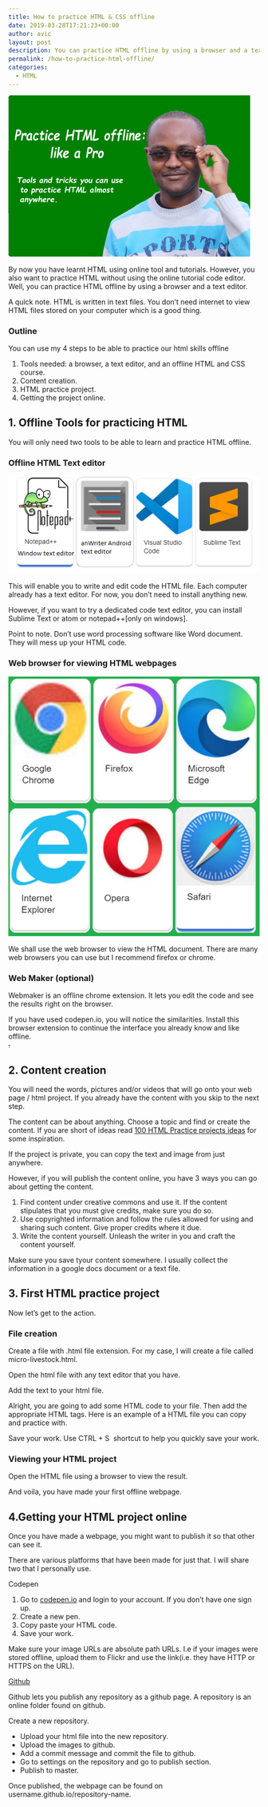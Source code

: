 ```yaml
---
title: How to practice HTML & CSS offline
date: 2019-03-28T17:21:23+00:00
author: avic
layout: post
description: You can practice HTML offline by using a browser and a text editor. You will also need an offline reference guide like a book, website, or video.
permalink: /how-to-practice-html-offline/
categories:
  - HTML
---
```

<img src="/public/2020/practice-html-offline.png" alt="Splash image for practicing HTML & CSS offline"/>

By now you have learnt HTML using online tool and tutorials. However, you also want to practice HTML without using the online tutorial code editor. Well, you can practice HTML offline by using a browser and a text editor.

A quick note. HTML is written in text files. You don’t need internet to view HTML files stored on your computer which is a good thing.


### Outline
You can use my 4 steps to be able to practice our html skills offline

1. Tools needed: a browser, a text editor, and an offline HTML and CSS course.
2. Content creation.
3. HTML practice project.
4. Getting the project online.

## 1. Offline Tools for practicing HTML
You will only need two tools to be able to learn and practice HTML offline.

### Offline HTML Text editor
<img src="/public/2020/text-editors-html-css.png" alt="HTML CSS text editor/ web development text editors"/>

This will enable you to write and edit code the HTML file. Each computer already has a text editor. For now, you don’t need to install anything new.

However, if you want to try a dedicated code text editor, you can install Sublime Text or atom or notepad++[only on windows].

Point to note. Don’t use word processing software like Word document. They will mess up your HTML code.

### Web browser for viewing HTML webpages
<img src="/public/2020/internet-browsers.jpg" alt="Internet web browsers"/>

We shall use the web browser to view the HTML document. There are many web browsers you can use but I recommend firefox or chrome.

### Web Maker (optional)

Webmaker is an offline chrome extension. It lets you edit the code and see the results right on the browser.

If you have used codepen.io, you will notice the similarities. Install this browser extension to continue the interface you already know and like offline.  
<del>.</del>

## 2. Content creation

You will need the words, pictures and/or videos that will go onto your web page / html project. If you already have the content with you skip to the next step.

The content can be about anything. Choose a topic and find or create the content. If you are short of ideas read [100 HTML Practice projects ideas](/100-html-practice-projects-ideas-for-beginners/) for some inspiration.

If the project is private, you can copy the text and image from just anywhere.

However, if you will publish the content online, you have 3 ways you can go about getting the content.

  1. Find content under creative commons and use it. If the content stipulates that you must give credits, make sure you do so.
  2. Use copyrighted information and follow the rules allowed for using and sharing such content. Give proper credits where it due.
  3. Write the content yourself. Unleash the writer in you and craft the content yourself.

Make sure you save tyour content somewhere. I usually collect the information in a google docs document or a text file.

## 3. **First HTML practice project**

Now let’s get to the action.

### File creation

Create a file with .html file extension. For my case, I will create a file called micro-livestock.html.

Open the html file with any text editor that you have.

Add the text to your html file.

Alright, you are going to add some HTML code to your file. Then add the appropriate HTML tags. Here is an example of a HTML file you can copy and practice with.

Save your work. Use CTRL + S  shortcut to help you quickly save your work.

### Viewing your HTML project

Open the HTML file using a browser to view the result.

And voila, you have made your first offline webpage.

## 4.**Getting your HTML project online**

Once you have made a webpage, you might want to publish it so that other can see it.

There are various platforms that have been made for just that. I will share two that I personally use.

Codepen

  1. Go to [codepen.io](https://codepen.io/) and login to your account. If you don’t have one sign up.
  2. Create a new pen.
  3. Copy paste your HTML code.
  4. Save your work.

Make sure your image URLs are absolute path URLs. I.e if your images were stored offline, upload them to Flickr and use the link(i.e. they have HTTP or HTTPS on the URL).

[Github](https://github.com/)

Github lets you publish any repository as a github page. A repository is an online folder found on github.

Create a new repository.

  * Upload your html file into the new repository.
  * Upload the images to github.
  * Add a commit message and commit the file to github.
  * Go to settings on the repository and go to publish section.
  * Publish to master.

Once published, the webpage can be found on username.github.io/repository-name.